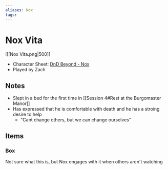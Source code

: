 ```yaml
---
aliases: Nox
tags: 
---
```


# Nox Vita

![[Nox Vita.png|500]]

- Character Sheet: [DnD Beyond - Nox](https://www.dndbeyond.com/characters/67724958)
- Played by Zach

## Notes

- Slept in a bed for the first time in [[Session 4#Rest at the Burgomaster Manor]]
- Has expressed that he is comfortable with death and he has a stroing desire to help
	- "Cant change others, but we can change ourselves"

## Items

### Box

Not sure what this is, but Nox engages with it when others aren't watching
